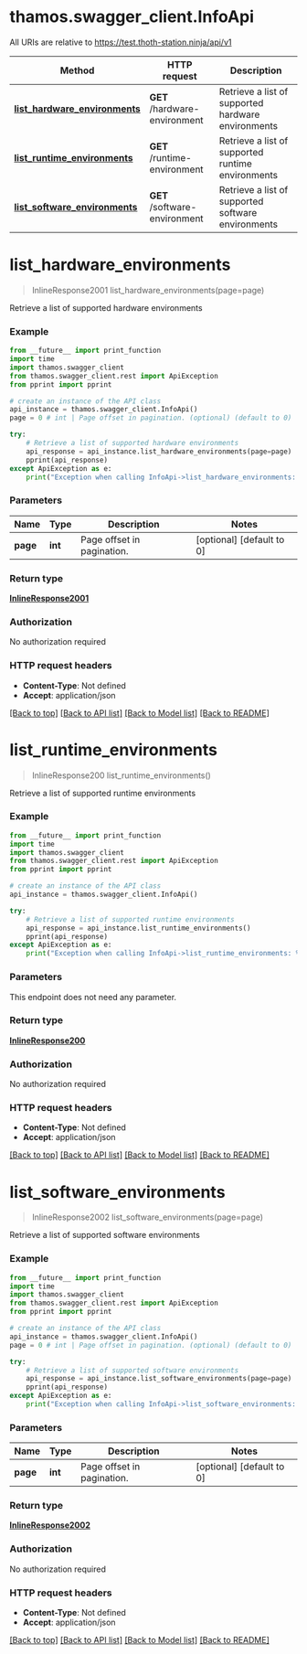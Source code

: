 # thamos.swagger_client.InfoApi

All URIs are relative to https://test.thoth-station.ninja/api/v1

Method | HTTP request | Description
------------- | ------------- | -------------
[**list_hardware_environments**](InfoApi.md#list_hardware_environments) | **GET** /hardware-environment | Retrieve a list of supported hardware environments
[**list_runtime_environments**](InfoApi.md#list_runtime_environments) | **GET** /runtime-environment | Retrieve a list of supported runtime environments
[**list_software_environments**](InfoApi.md#list_software_environments) | **GET** /software-environment | Retrieve a list of supported software environments

# **list_hardware_environments**
> InlineResponse2001 list_hardware_environments(page=page)

Retrieve a list of supported hardware environments

### Example
```python
from __future__ import print_function
import time
import thamos.swagger_client
from thamos.swagger_client.rest import ApiException
from pprint import pprint

# create an instance of the API class
api_instance = thamos.swagger_client.InfoApi()
page = 0 # int | Page offset in pagination. (optional) (default to 0)

try:
    # Retrieve a list of supported hardware environments
    api_response = api_instance.list_hardware_environments(page=page)
    pprint(api_response)
except ApiException as e:
    print("Exception when calling InfoApi->list_hardware_environments: %s\n" % e)
```

### Parameters

Name | Type | Description  | Notes
------------- | ------------- | ------------- | -------------
 **page** | **int**| Page offset in pagination. | [optional] [default to 0]

### Return type

[**InlineResponse2001**](InlineResponse2001.md)

### Authorization

No authorization required

### HTTP request headers

 - **Content-Type**: Not defined
 - **Accept**: application/json

[[Back to top]](#) [[Back to API list]](../README.md#documentation-for-api-endpoints) [[Back to Model list]](../README.md#documentation-for-models) [[Back to README]](../README.md)

# **list_runtime_environments**
> InlineResponse200 list_runtime_environments()

Retrieve a list of supported runtime environments

### Example
```python
from __future__ import print_function
import time
import thamos.swagger_client
from thamos.swagger_client.rest import ApiException
from pprint import pprint

# create an instance of the API class
api_instance = thamos.swagger_client.InfoApi()

try:
    # Retrieve a list of supported runtime environments
    api_response = api_instance.list_runtime_environments()
    pprint(api_response)
except ApiException as e:
    print("Exception when calling InfoApi->list_runtime_environments: %s\n" % e)
```

### Parameters
This endpoint does not need any parameter.

### Return type

[**InlineResponse200**](InlineResponse200.md)

### Authorization

No authorization required

### HTTP request headers

 - **Content-Type**: Not defined
 - **Accept**: application/json

[[Back to top]](#) [[Back to API list]](../README.md#documentation-for-api-endpoints) [[Back to Model list]](../README.md#documentation-for-models) [[Back to README]](../README.md)

# **list_software_environments**
> InlineResponse2002 list_software_environments(page=page)

Retrieve a list of supported software environments

### Example
```python
from __future__ import print_function
import time
import thamos.swagger_client
from thamos.swagger_client.rest import ApiException
from pprint import pprint

# create an instance of the API class
api_instance = thamos.swagger_client.InfoApi()
page = 0 # int | Page offset in pagination. (optional) (default to 0)

try:
    # Retrieve a list of supported software environments
    api_response = api_instance.list_software_environments(page=page)
    pprint(api_response)
except ApiException as e:
    print("Exception when calling InfoApi->list_software_environments: %s\n" % e)
```

### Parameters

Name | Type | Description  | Notes
------------- | ------------- | ------------- | -------------
 **page** | **int**| Page offset in pagination. | [optional] [default to 0]

### Return type

[**InlineResponse2002**](InlineResponse2002.md)

### Authorization

No authorization required

### HTTP request headers

 - **Content-Type**: Not defined
 - **Accept**: application/json

[[Back to top]](#) [[Back to API list]](../README.md#documentation-for-api-endpoints) [[Back to Model list]](../README.md#documentation-for-models) [[Back to README]](../README.md)

